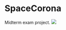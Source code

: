 # SpaceCorona
Midterm exam project.
![](https://github.com/ayaantion/SpaceCorona/blob/master/screenshot/Screenshot.png?raw=true.png)
